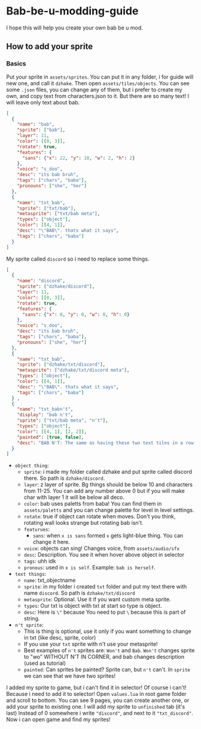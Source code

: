 # Bab-be-u-modding-guide
I hope this will help you create your own bab be u mod.
## How to add your sprite
### Basics
Put your sprite in `assets/sprites`. You can put it in any folder, i for guide will new one, and call it `dzhake`.
Then open `assets/tiles/objects`. You can see some `.json` files, you can change any of them, but i prefer to create my own, and copy text from characters.json to it. But there are so many text! I will leave only text about bab.

```json
[
  {
    "name": "bab",
    "sprite": ["bab"],
    "layer": 11,
    "color": [[0, 3]],
    "rotate": true,
    "features": {
      "sans": {"x": 22, "y": 10, "w": 2, "h": 2}
    },
    "voice": "s_doo",
    "desc": "its bab bruh",
    "tags": ["chars", "baba"],
    "pronouns": ["she", "her"]
  },
  {
    "name": "txt_bab",
    "sprite": ["txt/bab"],
    "metasprite": ["txt/bab meta"],
    "types": ["object"],
    "color": [[4, 1]],
    "desc": "\"BAB\". thats what it says",
    "tags": ["chars", "baba"]
  }
]
```

My sprite called `discord` so i need to replace some things.

```json
[
  {
    "name": "discord",
    "sprite": ["dzhake/discord"],
    "layer": 11,
    "color": [[0, 3]],
    "rotate": true,
    "features": {
      "sans": {"x": 0, "y": 0, "w": 0, "h": 0}
    },
    "voice": "s_doo",
    "desc": "its bab bruh",
    "tags": ["chars", "baba"],
    "pronouns": ["she", "her"]
  },
  {
    "name": "txt_bab",
    "sprite": ["dzhake/txt/discord"],
    "metasprite": ["dzhake/txt/discord meta"],
    "types": ["object"],
    "color": [[4, 1]],
    "desc": "\"BAB\". thats what it says",
    "tags": ["chars", "baba"]
  } ,
  {
    "name": "txt_babn't",
    "display": "bab n't",
    "sprite": ["txt/bab meta", "n't"],
    "types": ["object"],
    "color": [[4, 1], [2, 2]],
    "painted": [true, false], 
    "desc": "BAB N'T: The same as having these two text tiles in a row."
  }
]
```
 - `object thing`:
	 - `sprite`: i made my folder called dzhake and put sprite called discord there. So path is `dzhake/discord`.
	 - `layer`: z layer of sprite. Bg things should be below 10 and characters from 11-25. You can add any number above 0 but if you will make char with layer 1 it will be below all deco.
	 - `color`: bab uses paletts from baba! You can find them in `assets/paletts` and you can change palette for level in level settings.
	 - `rotate`: true if object can rotate when moves. Don't you think, rotating wall looks strange but rotating bab isn't.
	 - `featurues`:
	   - `sans`: when `x is sans` formed `x` gets light-blue thing. You can change it here.
	 - `voice`: objects can sing! Changes voice, from `assets/audio/sfx`
	 - `desc`: Description. You see it when hover above object in selector
	 - `tags`: uhh idk
	 - `pronous`: used in `x is self`. Example: `bab is herself`.
 - `text things`:
	- `name`: txt_objectname
	- `sprite`: in my folder i created `txt` folder and put my text there with name `discord`. So path is `dzhake/txt/discord`
	- `metasprite`: Optional. Use it if you want custom meta sprite.
	- `types`: Our txt is object with txt at start so type is object.
	- `desc`: Here is `\"` because You need to put `\` because this is part of string.
 - `n't sprite`:
	- This is thing is optional, use it only if you want something to change in txt (like desc, sprite, color)
	- If you use your `txt` sprite with n't use your metasprite!
	- Best examples of `n't` sprites are: `Won't` and `Bab`. `Won't` changes sprite to "wo" WITHOUT N'T IN CORNER, and bab changes description (used as tutorial)
    - `painted`: Can sprites be painted? Sprite can, but `n't` can't. In `sprite` we can see that we have two sprites!
	

I added my sprite to game, but i can't find it in selector!
Of course i can't! Because i need to add it to selector!
Open `values.lua` in root game folder and scroll to bottom.
You can see 9 pages, you can create another one, or add your sprite to existing one.
I will add my sprite to `unfinished` tab (it's last)
Instead of 0 somewhere i write `"discord"`, and next to it `"txt_discord"`.
Now i can open game and find my sprites!
